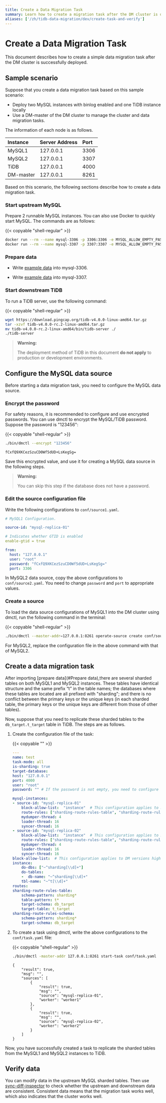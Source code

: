 ```yaml
---
title: Create a Data Migration Task
summary: Learn how to create a migration task after the DM cluster is deployed.
aliases: ['/zh/tidb-data-migration/dev/create-task-and-verify']
---
```


# Create a Data Migration Task

This document describes how to create a simple data migration task after the DM cluster is successfully deployed.

## Sample scenario

Suppose that you create a data migration task based on this sample scenario:

- Deploy two MySQL instances with binlog enabled and one TiDB instance locally
- Use a DM-master of the DM cluster to manage the cluster and data migration tasks.

The information of each node is as follows.

| Instance   | Server Address  | Port  |
| :---------- | :----------- | :--- |
| MySQL1     | 127.0.0.1 | 3306 |
| MySQL2     | 127.0.0.1 | 3307 |
| TiDB       | 127.0.0.1 | 4000 |
| DM-master  | 127.0.0.1 | 8261 |

Based on this scenario, the following sections describe how to create a data migration task.

### Start upstream MySQL

Prepare 2 runnable MySQL instances. You can also use Docker to quickly start MySQL. The commands are as follows:

{{< copyable "shell-regular" >}}

```bash
docker run --rm --name mysql-3306 -p 3306:3306 -e MYSQL_ALLOW_EMPTY_PASSWORD=true mysql:5.7.22 --log-bin=mysql-bin --port=3306 --bind-address=0.0.0.0 --binlog-format=ROW --server-id=1 --gtid_mode=ON --enforce-gtid-consistency=true > mysql.3306.log 2>&1 &
docker run --rm --name mysql-3307 -p 3307:3307 -e MYSQL_ALLOW_EMPTY_PASSWORD=true mysql:5.7.22 --log-bin=mysql-bin --port=3307 --bind-address=0.0.0.0 --binlog-format=ROW --server-id=1 --gtid_mode=ON --enforce-gtid-consistency=true > mysql.3307.log 2>&1 &
```

### Prepare data

- Write [example data](https://github.com/pingcap/dm/blob/bc1094a6b7388ad934279898b4e308cd3d58f7a9/tests/sharding/data/db1.prepare.sql) into mysql-3306.

- Write [example data](https://github.com/pingcap/dm/blob/bc1094a6b7388ad934279898b4e308cd3d58f7a9/tests/sharding/data/db2.prepare.sql) into mysql-3307. 

### Start downstream TiDB

To run a TiDB server, use the following command:

{{< copyable "shell-regular" >}}

```bash
wget https://download.pingcap.org/tidb-v4.0.0-linux-amd64.tar.gz
tar -xzvf tidb-v4.0.0-rc.2-linux-amd64.tar.gz
mv tidb-v4.0.0-rc.2-linux-amd64/bin/tidb-server ./
./tidb-server 
```

> **Warning:**
>
> The deployment method of TiDB in this document **do not apply** to production or development environments.

## Configure the MySQL data source

Before starting a data migration task, you need to configure the MySQL data source.

### Encrypt the password

For safety reasons, it is recommended to configure and use encrypted passwords. You can use dmctl to encrypt the MySQL/TiDB password. Suppose the password is "123456":

{{< copyable "shell-regular" >}}

```bash
./bin/dmctl --encrypt "123456"
```

```
fCxfQ9XKCezSzuCD0Wf5dUD+LsKegSg=
```

Save this encrypted value, and use it for creating a MySQL data source in the following steps.

> **Warning:**
>
> You can skip this step if the database does not have a password.

### Edit the source configuration file

Write the following configurations to `conf/source1.yaml`.

```yaml
# MySQL1 Configuration.

source-id: "mysql-replica-01"

# Indicates whether GTID is enabled
enable-gtid = true

from:
  host: "127.0.0.1"
  user: "root"
  password: "fCxfQ9XKCezSzuCD0Wf5dUD+LsKegSg="
  port: 3306
```

In MySQL2 data source, copy the above configurations to `conf/source2.yaml`. You need to change `password` and `port` to appropriate values.

### Create a source

To load the data source configurations of MySQL1 into the DM cluster using dmctl, run the following command in the terminal:

{{< copyable "shell-regular" >}}

```bash
./bin/dmctl --master-addr=127.0.0.1:8261 operate-source create conf/source1.yaml
```

For MySQL2, replace the configuration file in the above command with that of MySQL2.

## Create a data migration task

After importing [prepare data](#Prepare data),there are several sharded tables on both MySQL1 and MySQL2 instances. These tables have identical structure and the same prefix “t” in the table names; the databases where these tables are located are all prefixed with "sharding"; and there is no conflict between the primary keys or the unique keys (in each sharded table, the primary keys or the unique keys are different from those of other tables). 

Now, suppose that you need to replicate these sharded tables to the `db_target.t_target` table in TiDB. The steps are as follows.

1. Create the configuration file of the task:

    {{< copyable "" >}}

    ```yaml
    ---
    name: test
    task-mode: all
    is-sharding: true
    target-database:
    host: "127.0.0.1"
    port: 4000
    user: "root"
    password: "" # If the password is not empty, you need to configure the encrypted password using dmctl.

    mysql-instances:
    - source-id: "mysql-replica-01"
        block-allow-list:  "instance"  # This configuration applies to DM versions higher than v2.0.0-beta.2. Use black-white-list otherwise.
        route-rules: ["sharding-route-rules-table", "sharding-route-rules-schema"]
        mydumper-thread: 4
        loader-thread: 16
        syncer-thread: 16
    - source-id: "mysql-replica-02"
        block-allow-list:  "instance"  # This configuration applies to DM versions higher than v2.0.0-beta.2. Use black-white-list otherwise.
        route-rules: ["sharding-route-rules-table", "sharding-route-rules-schema"]
        mydumper-thread: 4
        loader-thread: 16
        syncer-thread: 16
    block-allow-list:  # This configuration applies to DM versions higher than v2.0.0-beta.2. Use black-white-list otherwise.
    instance:
        do-dbs: ["~^sharding[\\d]+"]
        do-tables:
        -  db-name: "~^sharding[\\d]+"
        tbl-name: "~^t[\\d]+"
    routes:
    sharding-route-rules-table:
        schema-pattern: sharding*
        table-pattern: t*
        target-schema: db_target
        target-table: t_target
    sharding-route-rules-schema:
        schema-pattern: sharding*
        target-schema: db_target
    ```

2. To create a task using dmctl, write the above configurations to the `conf/task.yaml` file:

    {{< copyable "shell-regular" >}}

    ```bash
    ./bin/dmctl -master-addr 127.0.0.1:8261 start-task conf/task.yaml
    ```

    ```
    {
        "result": true,
        "msg": "",
        "sources": [
            {
                "result": true,
                "msg": "",
                "source": "mysql-replica-01",
                "worker": "worker1"
            },
            {
                "result": true,
                "msg": "",
                "source": "mysql-replica-02",
                "worker": "worker2"
            }
        ]
    }
    ```

Now, you have successfully created a task to replicate the sharded tables from the MySQL1 and MySQL2 instances to TiDB.

## Verify data

You can modify data in the upstream MySQL sharded tables. Then use [sync-diff-inspector](https://docs.pingcap.com/tidb/v4.0/shard-diff) to check whether the upstream and downstream data are consistent. Consistent data means that the migration task works well, which also indicates that the cluster works well.
